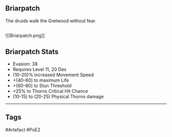 ## Briarpatch
The druids walk the Grelwood without fear.
##
![[Briarpatch.png]]
## Briarpatch Stats
- Evasion: 38
- Requires Level 11, 20 Dex
- (10–20)% increased Movement Speed
- +(40–60) to maximum Life
- +(60–80) to Stun Threshold
- +25% to Thorns Critical Hit Chance
- (10-15) to (20-25) Physical Thorns damage


---
## Tags
#Artefact
#PoE2